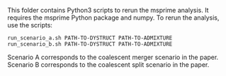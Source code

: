 This folder contains Python3 scripts to rerun the msprime analysis. It
requires the msprime Python package and numpy. To rerun the analysis,
use the scripts:

```
run_scenario_a.sh PATH-TO-DYSTRUCT PATH-TO-ADMIXTURE
run_scenario_b.sh PATH-TO-DYSTRUCT PATH-TO-ADMIXTURE 
```

Scenario A corresponds to the coalescent merger scenario in the paper.
Scenario B corresponds to the coalescent split scenario in the paper.
